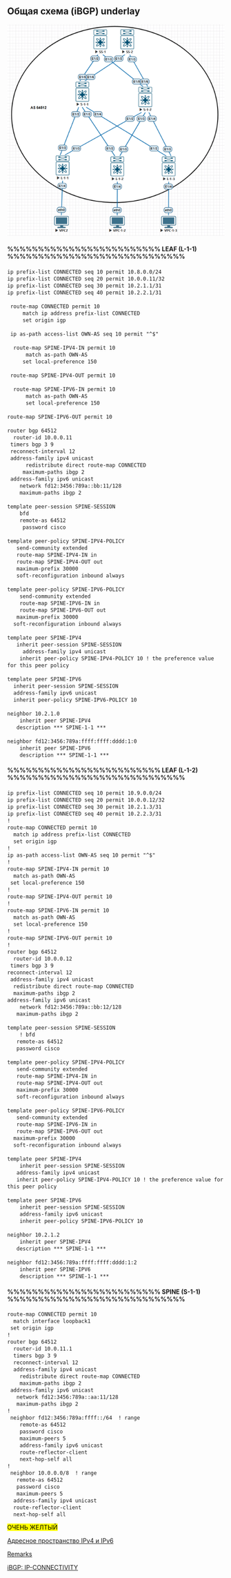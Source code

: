 ## Общая схема (iBGP) underlay

![4-1-1.png](4-1-1.png)

#### %%%%%%%%%%%%%%%%%%%%%%%%% LEAF (L-1-1) %%%%%%%%%%%%%%%%%%%%%%%%%%%%%
 
  	ip prefix-list CONNECTED seq 10 permit 10.8.0.0/24
 	ip prefix-list CONNECTED seq 20 permit 10.0.0.11/32
  	ip prefix-list CONNECTED seq 30 permit 10.2.1.1/31
 	ip prefix-list CONNECTED seq 40 permit 10.2.2.1/31

 	 route-map CONNECTED permit 10
   		 match ip address prefix-list CONNECTED
   		 set origin igp

 	 ip as-path access-list OWN-AS seq 10 permit "^$"
	
	  route-map SPINE-IPV4-IN permit 10
  		  match as-path OWN-AS
   		 set local-preference 150

 	 route-map SPINE-IPV4-OUT permit 10

	  route-map SPINE-IPV6-IN permit 10
  		  match as-path OWN-AS
  		  set local-preference 150

  	route-map SPINE-IPV6-OUT permit 10

	router bgp 64512
	  router-id 10.0.0.11
 	 timers bgp 3 9
 	 reconnect-interval 12
 	 address-family ipv4 unicast
	  	  redistribute direct route-map CONNECTED
   		 maximum-paths ibgp 2
 	 address-family ipv6 unicast
	    network fd12:3456:789a::bb:11/128
  	    maximum-paths ibgp 2

	template peer-session SPINE-SESSION
  	    bfd
    	remote-as 64512
   		 password cisco

	template peer-policy SPINE-IPV4-POLICY
 	   send-community extended
   	   route-map SPINE-IPV4-IN in
	   route-map SPINE-IPV4-OUT out
  	   maximum-prefix 30000
       soft-reconfiguration inbound always

	template peer-policy SPINE-IPV6-POLICY
	    send-community extended
	    route-map SPINE-IPV6-IN in
	    route-map SPINE-IPV6-OUT out
 	   maximum-prefix 30000
  	  soft-reconfiguration inbound always
	
    template peer SPINE-IPV4
 	   inherit peer-session SPINE-SESSION
   		 address-family ipv4 unicast
    	inherit peer-policy SPINE-IPV4-POLICY 10 ! the preference value for this peer policy

	template peer SPINE-IPV6
  	  inherit peer-session SPINE-SESSION
  	  address-family ipv6 unicast
      inherit peer-policy SPINE-IPV6-POLICY 10

	neighbor 10.2.1.0
	    inherit peer SPINE-IPV4
 	   description *** SPINE-1-1 ***
	
	neighbor fd12:3456:789a:ffff:ffff:dddd:1:0
	    inherit peer SPINE-IPV6
		description *** SPINE-1-1 ***

#### %%%%%%%%%%%%%%%%%%%%%%%%% LEAF (L-1-2) %%%%%%%%%%%%%%%%%%%%%%%%%%%%%

	ip prefix-list CONNECTED seq 10 permit 10.9.0.0/24
	ip prefix-list CONNECTED seq 20 permit 10.0.0.12/32
	ip prefix-list CONNECTED seq 30 permit 10.2.1.3/31
	ip prefix-list CONNECTED seq 40 permit 10.2.2.3/31
	!
	route-map CONNECTED permit 10
	  match ip address prefix-list CONNECTED
	  set origin igp
	!
	ip as-path access-list OWN-AS seq 10 permit "^$"
	!
	route-map SPINE-IPV4-IN permit 10
	  match as-path OWN-AS
 	 set local-preference 150
	!
	route-map SPINE-IPV4-OUT permit 10
	!
	route-map SPINE-IPV6-IN permit 10
	  match as-path OWN-AS
	  set local-preference 150
	!
	route-map SPINE-IPV6-OUT permit 10
	!
	router bgp 64512
	  router-id 10.0.0.12
 	 timers bgp 3 9
  	reconnect-interval 12
 	 address-family ipv4 unicast
  	  redistribute direct route-map CONNECTED
  	  maximum-paths ibgp 2
  	address-family ipv6 unicast
	    network fd12:3456:789a::bb:12/128
 	   maximum-paths ibgp 2

	template peer-session SPINE-SESSION
	    ! bfd
  	   remote-as 64512
 	   password cisco

	template peer-policy SPINE-IPV4-POLICY
 	   send-community extended
 	   route-map SPINE-IPV4-IN in
 	   route-map SPINE-IPV4-OUT out
  	   maximum-prefix 30000
 	   soft-reconfiguration inbound always

	template peer-policy SPINE-IPV6-POLICY
 	   send-community extended
 	   route-map SPINE-IPV6-IN in
  	   route-map SPINE-IPV6-OUT out
  	  maximum-prefix 30000
  	  soft-reconfiguration inbound always
	
	template peer SPINE-IPV4
	    inherit peer-session SPINE-SESSION
  	   address-family ipv4 unicast
       inherit peer-policy SPINE-IPV4-POLICY 10 ! the preference value for this peer policy

	template peer SPINE-IPV6
	    inherit peer-session SPINE-SESSION
 	    address-family ipv6 unicast
        inherit peer-policy SPINE-IPV6-POLICY 10

	neighbor 10.2.1.2
	    inherit peer SPINE-IPV4
 	   description *** SPINE-1-1 ***
	
	neighbor fd12:3456:789a:ffff:ffff:dddd:1:2
	    inherit peer SPINE-IPV6
		description *** SPINE-1-1 ***

#### %%%%%%%%%%%%%%%%%%%%%%%%% SPINE (S-1-1) %%%%%%%%%%%%%%%%%%%%%%%%%%%%%

	route-map CONNECTED permit 10
	  match interface loopback1
 	 set origin igp
	!
	router bgp 64512
	  router-id 10.0.11.1
	  timers bgp 3 9
	  reconnect-interval 12
	  address-family ipv4 unicast
	    redistribute direct route-map CONNECTED
  	    maximum-paths ibgp 2
 	 address-family ipv6 unicast
   	   network fd12:3456:789a::aa:11/128
       maximum-paths ibgp 2
	!	
	 neighbor fd12:3456:789a:ffff::/64  ! range
	    remote-as 64512
	    password cisco
	    maximum-peers 5
	    address-family ipv6 unicast
   	    route-reflector-client
        next-hop-self all
	! 
	 neighbor 10.0.0.0/8  ! range
       remote-as 64512
 	   password cisco
   	   maximum-peers 5
  	  address-family ipv4 unicast
      route-reflector-client
      next-hop-self all




<mark style="background-color: #FFFF00"> ОЧЕНЬ ЖЕЛТЫЙ </mark>
  

[Адресное пространство IPv4 и IPv6](https://github.com/dknet77/VxLAN/tree/main/LABS/1-4/ip-plan.md)

[Remarks](https://github.com/dknet77/VxLAN/tree/main/LABS/1-4/BN.md)

[iBGP: IP-CONNECTIVITY](https://github.com/dknet77/VxLAN/tree/main/LABS/1-4/iBGP-CHECK.txt)
